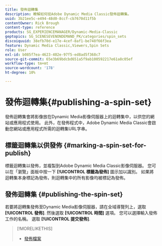 ```yaml
---
title: 發佈迴轉集
description: 瞭解如何從Adobe Dynamic Media Classic發佈迴轉集。
uuid: 3b21ee5c-e494-48d0-8ccf-cb7670d11f5b
contentOwner: Rick Brough
content-type: reference
products: SG_EXPERIENCEMANAGER/Dynamic-Media-Classic
geptopics: SG_SCENESEVENONDEMAND_PK/categories/spin_sets
discoiquuid: 38efb70d-e17e-4cef-8af1-be748f66f3ea
feature: Dynamic Media Classic,Viewers,Spin Sets
role: User
exl-id: b085f7ea-4623-402e-97f5-ed8ad5f368c7
source-git-commit: 65e3b69bdcbd651a5f9ab100592217e61a8c05ef
workflow-type: tm+mt
source-wordcount: '178'
ht-degree: 10%

---
```


# 發佈迴轉集{#publishing-a-spin-set}

發佈迴轉集會將影像放在Dynamic Media影像伺服器上的迴轉集中，以供您的網站或應用程式使用。 此外，在發佈程式中，Adobe Dynamic Media Classic會啟動您網站或應用程式所需的迴轉集URL字串。

## 標籤迴轉集以供發佈 {#marking-a-spin-set-for-publish}

標籤迴轉集以發佈，並複製到Adobe Dynamic Media Classic影像伺服器。 您可以在「瀏覽」面板中按一下 **[!UICONTROL 標籤為發佈]** 圖示加以識別。 如果將迴轉集本身標記為發佈，則迴轉集中的所有影像均被標記為發佈。

## 發佈迴轉集 {#publishing-the-spin-set}

若要將迴轉集發佈至Dynamic Media影像伺服器，請在全域導覽列上，選取 **[!UICONTROL 發佈]**. 然後選取 **[!UICONTROL 時間]** 選項。 您可以選擇輸入發佈工作的名稱。 選取 **[!UICONTROL 提交發佈]**.

>[!MORELIKETHIS]
>
>* [發佈檔案](publishing-files.md#publishing_files)

